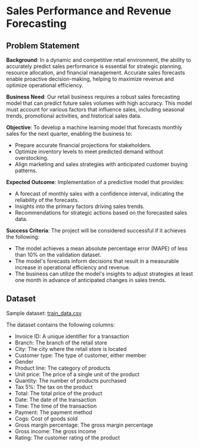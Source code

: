 # Sales Performance and Revenue Forecasting

## Problem Statement
**Background**: In a dynamic and competitive retail environment, the ability to accurately predict sales performance is essential for strategic planning, resource allocation, and financial management. Accurate sales forecasts enable proactive decision-making, helping to maximize revenue and optimize operational efficiency.

**Business Need**: Our retail business requires a robust sales forecasting model that can predict future sales volumes with high accuracy. This model must account for various factors that influence sales, including seasonal trends, promotional activities, and historical sales data.

**Objective**: To develop a machine learning model that forecasts monthly sales for the next quarter, enabling the business to:
- Prepare accurate financial projections for stakeholders.
- Optimize inventory levels to meet predicted demand without overstocking.
- Align marketing and sales strategies with anticipated customer buying patterns.

**Expected Outcome**: Implementation of a predictive model that provides:
- A forecast of monthly sales with a confidence interval, indicating the reliability of the forecasts.
- Insights into the primary factors driving sales trends.
- Recommendations for strategic actions based on the forecasted sales data.

**Success Criteria**: The project will be considered successful if it achieves the following:
- The model achieves a mean absolute percentage error (MAPE) of less than 10% on the validation dataset.
- The model's forecasts inform decisions that result in a measurable increase in operational efficiency and revenue.
- The business can utilize the model's insights to adjust strategies at least one month in advance of anticipated changes in sales trends.

## Dataset
Sample dataset: [train_data.csv](./datasets/train_data.csv)

The dataset contains the following columns:
- Invoice ID: A unique identifier for a transaction
- Branch: The branch of the retail store
- City: The city where the retail store is located
- Customer type: The type of customer, either member
- Gender
- Product line: The category of products
- Unit price: The price of a single unit of the product
- Quantity: The number of products purchased
- Tax 5%: The tax on the product
- Total: The total price of the product
- Date: The date of the transaction
- Time: The time of the transaction
- Payment: The payment method
- Cogs: Cost of goods sold
- Gross margin percentage: The gross margin percentage
- Gross income: The gross income
- Rating: The customer rating of the product
